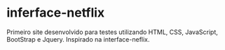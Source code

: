 # inferface-netflix
Primeiro site desenvolvido para testes utilizando HTML, CSS, JavaScript, BootStrap e Jquery. Inspirado na interface-neflix.
